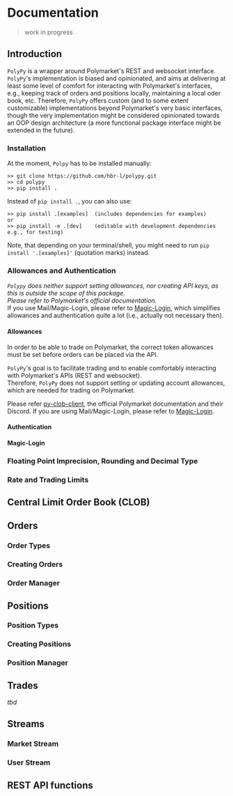 # Documentation
>work in progress

## Introduction
`PolyPy` is a wrapper around Polymarket's REST and websocket interface.
`PolyPy`'s implementation is biased and opinionated, and aims at delivering at least some level of comfort for interacting 
with Polymarket's interfaces, e.g., keeping track of orders and positions locally, maintaining a local oder book, etc.
Therefore, `PolyPy` offers custom (and to some extent customizable) implementations beyond Polymarket's very basic 
interfaces, though the very implementation might be considered opinionated towards an OOP design architecture (a more
functional package interface might be extended in the future).

### Installation
At the moment, `Polpy` has to be installed manually:
````
>> git clone https://github.com/hbr-l/polypy.git
>> cd polypy
>> pip install .
````
Instead of `pip install .`, you can also use:
````
>> pip install .[examples]  (includes dependencies for examples)
or
>> pip install -e .[dev]    (editable with development dependencies e.g., for testing)
````
Note, that depending on your terminal/shell, you might need to run `pip install '.[examples]'` (quotation marks) instead.

### Allowances and Authentication
_`Polypy` does neither support setting allowances, nor creating API keys, as this is outside the scope of this package.  
Please refer to Polymarket's official documentation._  
If you use Mail/Magic-Login, please refer to [Magic-Login](#magic-login), which simplifies allowances and authentication
quite a lot (i.e., actually not necessary then).

#### Allowances
In order to be able to trade on Polymarket, the correct token allowances must be set before orders can be placed via the API.
  
`PolyPy`'s goal is to facilitate trading and to enable comfortably interacting with Polymarket's APIs (REST and websocket).  
Therefore, `PolyPy` does not support setting or updating account allowances, which are needed for trading on Polymarket.
  
Please refer [py-clob-client](https://github.com/Polymarket/py-clob-client/tree/main), the official Polymarket documentation 
and their Discord. If you are using Mail/Magic-Login, please refer to [Magic-Login](#magic-login).

#### Authentication


#### Magic-Login

### Floating Point Imprecision, Rounding and Decimal Type
### Rate and Trading Limits

## Central Limit Order Book (CLOB)

## Orders
### Order Types
### Creating Orders
### Order Manager

## Positions
### Position Types
### Creating Positions
### Position Manager

## Trades
_tbd_

## Streams
### Market Stream
### User Stream

## REST API functions